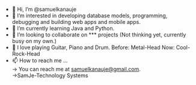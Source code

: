 - 👋 Hi, I’m @samuelkanauje
- 👀 I’m interested in developing database models, programming, debugging and building web apps and mobile apps.
- 🌱 I’m currently learning Java and Python.
- 💞️ I’m looking to collaborate on *** projects (Not thinking yet, currently busy on my own.)
- 🤞  I love playing Guitar, Piano and Drum. Before: Metal-Head Now: Cool-Rock-Head
- 📫 How to reach me ...<br>
 -> You can reach me at samuelkanauje@gmail.com. <br>
 ->SamJe-Technology Systems<br>

<!---
samuelkanauje/samuelkanauje is a ✨ special ✨ repository because its `README.md` (this file) appears on your GitHub profile.
You can click the Preview link to take a look at your changes.
--->
